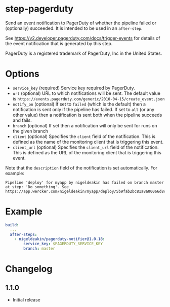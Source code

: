 # step-pagerduty

Send an event notification to PagerDuty of whether the pipeline failed or (optionally) succeeded. 
It is intended to be used in an `after-step`.

See https://v2.developer.pagerduty.com/docs/trigger-events for details of the event notification that is generated by this step.

PagerDuty is a registered trademark of PagerDuty, Inc in the United States. 

# Options

- `service_key` (required) Service key required by PagerDuty.
- `url` (optional) URL to which notifications will be sent. The default value is `https://events.pagerduty.com/generic/2010-04-15/create_event.json`
- `notify_on` (optional) If set to `failed` (which is the default) then a notification is sent only if the pipeline has failed.
              If set to `all` (or any other value) then a notification is sent both when the pipeline succeeds and fails.
- `branch` (optional) If set then a notification will only be sent for runs on the given branch
- `client` (optional) Specifies the `client` field of the notification. This is defined as the name of the monitoring client that is triggering this event. 
- `client_url` (optional) Specifies the `client_url` field of the notification. This is defined as the URL of the monitoring client that is triggering this event. 

Note that the `description` field of the notification is set automatically. For example:
```
Pipeline 'deploy' for myapp by nigeldeakin has failed on branch master at step: 'Do something'. See https://app.wercker.com/nigeldeakin/myapp/deploy/5b9fab2bc81a8a00066d8c1b.
```

# Example

```yaml
build:
  ...
  after-steps:
    - nigeldeakin/pagerduty-notifier@1.0.18:
        service_key: $PAGERDUTY_SERVICE_KEY 
        branch: master   
```

# Changelog

## 1.1.0

- Initial release

